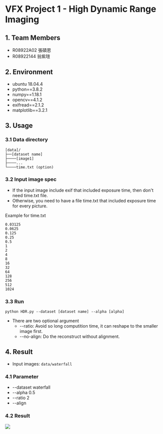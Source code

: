 # VFX Project 1 - High Dynamic Range Imaging

## 1. Team Members
* R08922A02 張碩恩
* R08922144 翁紫瑄

## 2. Environment
* ubuntu 18.04.4
* python==3.8.2
* numpy==1.18.1
* opencv==4.1.2
* exifread==2.1.2
* matplotlib==3.2.1

## 3. Usage

### 3.1 Data directory
```
[data]/
├──[dataset name]
├────[image1]
├────...
└────time.txt (option)
```

### 3.2 Input image spec
* If the input image include exif that included exposure time, then don't need time.txt file.
* Otherwise, you need to have a file time.txt that included exposure time for every picture.

Example for time.txt

```
0.03125
0.0625
0.125
0.25
0.5
1
2
4
8
16
32
64
128
256
512
1024
```

### 3.3 Run
```
python HDR.py --dataset [dataset name] --alpha [alpha]
```

* There are two optional argument
  * --ratio: Avoid so long computition time, it can reshape to the smaller image first.
  * --no-align: Do the reconstruct without alignment.

## 4. Result
* Input images: `data/waterfall`

### 4.1 Parameter
* --dataset waterfall
* --alpha 0.5
* --ratio 2
* --align

### 4.2 Result
![](result/waterfall_0.5.png)


